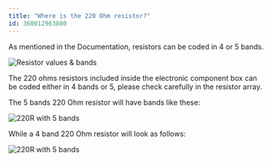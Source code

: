 ```yaml
---
title: "Where is the 220 Ohm resistor?"
id: 360012963800
---
```


As mentioned in the Documentation, resistors can be coded in 4 or 5 bands.

![Resistor values & bands](img/StK_220R_1.png)

The 220 ohms resistors included inside the electronic component box can be coded either in 4 bands or 5, please check carefully in the resistor array.

The 5 bands 220 Ohm resistor will have bands like these:

![220R with 5 bands](img/220_5bands.png)

While a 4 band 220 Ohm resistor will look as follows:

![220R with 5 bands](img/220_4bands.png)
